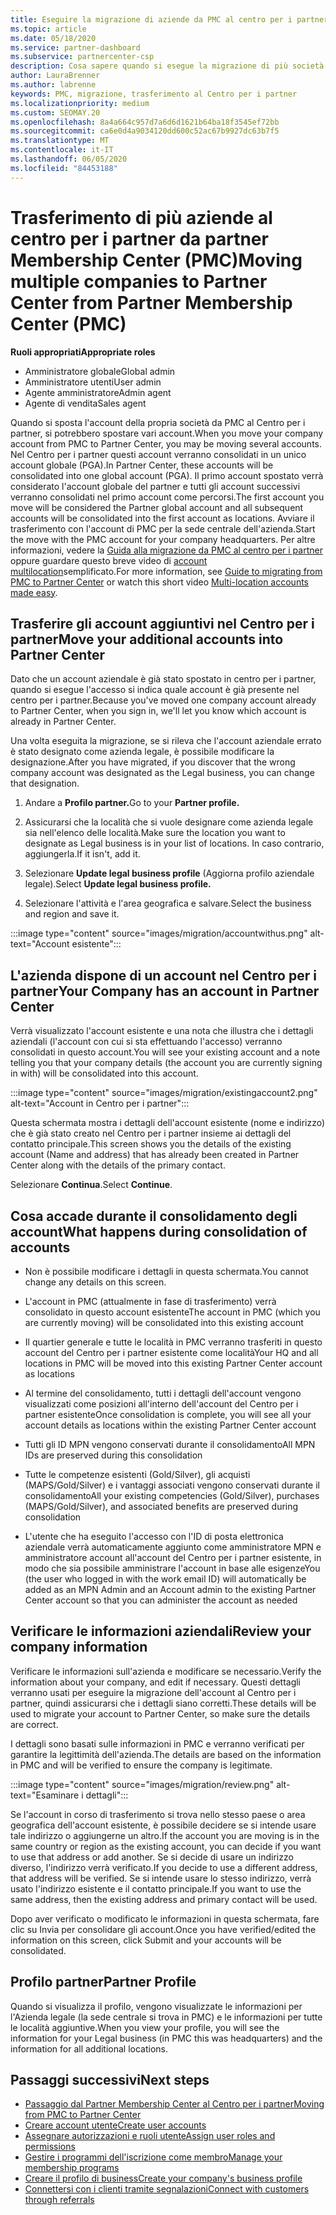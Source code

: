 ```yaml
---
title: Eseguire la migrazione di aziende da PMC al centro per i partner
ms.topic: article
ms.date: 05/18/2020
ms.service: partner-dashboard
ms.subservice: partnercenter-csp
description: Cosa sapere quando si esegue la migrazione di più società dal centro di appartenenza ai partner (PMC) al centro per i partner e consolidarle in un account globale partner.
author: LauraBrenner
ms.author: labrenne
keywords: PMC, migrazione, trasferimento al Centro per i partner
ms.localizationpriority: medium
ms.custom: SEOMAY.20
ms.openlocfilehash: 8a4a664c957d7a6d6d1621b64ba18f3545ef72bb
ms.sourcegitcommit: ca6e0d4a9034120dd600c52ac67b9927dc63b7f5
ms.translationtype: MT
ms.contentlocale: it-IT
ms.lasthandoff: 06/05/2020
ms.locfileid: "84453188"
---
```

# <a name="moving-multiple-companies-to-partner-center-from-partner-membership-center-pmc"></a><span data-ttu-id="feabf-104">Trasferimento di più aziende al centro per i partner da partner Membership Center (PMC)</span><span class="sxs-lookup"><span data-stu-id="feabf-104">Moving multiple companies to Partner Center from Partner Membership Center (PMC)</span></span>

<span data-ttu-id="feabf-105">**Ruoli appropriati**</span><span class="sxs-lookup"><span data-stu-id="feabf-105">**Appropriate roles**</span></span>

- <span data-ttu-id="feabf-106">Amministratore globale</span><span class="sxs-lookup"><span data-stu-id="feabf-106">Global admin</span></span>
- <span data-ttu-id="feabf-107">Amministratore utenti</span><span class="sxs-lookup"><span data-stu-id="feabf-107">User admin</span></span>
- <span data-ttu-id="feabf-108">Agente amministratore</span><span class="sxs-lookup"><span data-stu-id="feabf-108">Admin agent</span></span>
- <span data-ttu-id="feabf-109">Agente di vendita</span><span class="sxs-lookup"><span data-stu-id="feabf-109">Sales agent</span></span>

<span data-ttu-id="feabf-110">Quando si sposta l'account della propria società da PMC al Centro per i partner, si potrebbero spostare vari account.</span><span class="sxs-lookup"><span data-stu-id="feabf-110">When you move your company account from PMC to Partner Center, you may be moving several accounts.</span></span> <span data-ttu-id="feabf-111">Nel Centro per i partner questi account verranno consolidati in un unico account globale (PGA).</span><span class="sxs-lookup"><span data-stu-id="feabf-111">In Partner Center, these accounts will be consolidated into one global account (PGA).</span></span> <span data-ttu-id="feabf-112">Il primo account spostato verrà considerato l'account globale del partner e tutti gli account successivi verranno consolidati nel primo account come percorsi.</span><span class="sxs-lookup"><span data-stu-id="feabf-112">The first account you move will be considered the Partner global account and all subsequent accounts will be consolidated into the first account as locations.</span></span> <span data-ttu-id="feabf-113">Avviare il trasferimento con l'account di PMC per la sede centrale dell'azienda.</span><span class="sxs-lookup"><span data-stu-id="feabf-113">Start the move with the PMC account for your company headquarters.</span></span> <span data-ttu-id="feabf-114">Per altre informazioni, vedere la [Guida alla migrazione da PMC al centro per i partner](guide-to-migration.md) oppure guardare questo breve video di [account multilocation](https://vimeo.com/290335248)semplificato.</span><span class="sxs-lookup"><span data-stu-id="feabf-114">For more information, see [Guide to migrating from PMC to Partner Center](guide-to-migration.md) or watch this short video [Multi-location accounts made easy](https://vimeo.com/290335248).</span></span>

## <a name="move-your-additional-accounts-into-partner-center"></a><span data-ttu-id="feabf-115">Trasferire gli account aggiuntivi nel Centro per i partner</span><span class="sxs-lookup"><span data-stu-id="feabf-115">Move your additional accounts into Partner Center</span></span>

<span data-ttu-id="feabf-116">Dato che un account aziendale è già stato spostato in centro per i partner, quando si esegue l'accesso si indica quale account è già presente nel centro per i partner.</span><span class="sxs-lookup"><span data-stu-id="feabf-116">Because you've moved one company account already to Partner Center, when you sign in, we'll let you know which account is already in Partner Center.</span></span>

<span data-ttu-id="feabf-117">Una volta eseguita la migrazione, se si rileva che l'account aziendale errato è stato designato come azienda legale, è possibile modificare la designazione.</span><span class="sxs-lookup"><span data-stu-id="feabf-117">After you have migrated, if you discover that the wrong company account was designated as the Legal business, you can change that designation.</span></span>

1. <span data-ttu-id="feabf-118">Andare a **Profilo partner.**</span><span class="sxs-lookup"><span data-stu-id="feabf-118">Go to your **Partner profile.**</span></span>

2. <span data-ttu-id="feabf-119">Assicurarsi che la località che si vuole designare come azienda legale sia nell'elenco delle località.</span><span class="sxs-lookup"><span data-stu-id="feabf-119">Make sure the location you want to designate as Legal business is in your list of locations.</span></span> <span data-ttu-id="feabf-120">In caso contrario, aggiungerla.</span><span class="sxs-lookup"><span data-stu-id="feabf-120">If it isn't, add it.</span></span>

3. <span data-ttu-id="feabf-121">Selezionare **Update legal business profile** (Aggiorna profilo aziendale legale).</span><span class="sxs-lookup"><span data-stu-id="feabf-121">Select **Update legal business profile.**</span></span>

4. <span data-ttu-id="feabf-122">Selezionare l'attività e l'area geografica e salvare.</span><span class="sxs-lookup"><span data-stu-id="feabf-122">Select the business and region and save it.</span></span>

:::image type="content" source="images/migration/accountwithus.png" alt-text="Account esistente":::

## <a name="your-company-has-an-account-in-partner-center"></a><span data-ttu-id="feabf-124">L'azienda dispone di un account nel Centro per i partner</span><span class="sxs-lookup"><span data-stu-id="feabf-124">Your Company has an account in Partner Center</span></span>

<span data-ttu-id="feabf-125">Verrà visualizzato l'account esistente e una nota che illustra che i dettagli aziendali (l'account con cui si sta effettuando l'accesso) verranno consolidati in questo account.</span><span class="sxs-lookup"><span data-stu-id="feabf-125">You will see your existing account and a note telling you that your company details (the account you are currently signing in with) will be consolidated into this account.</span></span>

:::image type="content" source="images/migration/existingaccount2.png" alt-text="Account in Centro per i partner":::

<span data-ttu-id="feabf-127">Questa schermata mostra i dettagli dell'account esistente (nome e indirizzo) che è già stato creato nel Centro per i partner insieme ai dettagli del contatto principale.</span><span class="sxs-lookup"><span data-stu-id="feabf-127">This screen shows you the details of the existing account (Name and address) that has already been created in Partner Center along with the details of the primary contact.</span></span>

<span data-ttu-id="feabf-128">Selezionare **Continua**.</span><span class="sxs-lookup"><span data-stu-id="feabf-128">Select **Continue**.</span></span>

## <a name="what-happens-during-consolidation-of-accounts"></a><span data-ttu-id="feabf-129">Cosa accade durante il consolidamento degli account</span><span class="sxs-lookup"><span data-stu-id="feabf-129">What happens during consolidation of accounts</span></span>

- <span data-ttu-id="feabf-130">Non è possibile modificare i dettagli in questa schermata.</span><span class="sxs-lookup"><span data-stu-id="feabf-130">You cannot change any details on this screen.</span></span>

- <span data-ttu-id="feabf-131">L'account in PMC (attualmente in fase di trasferimento) verrà consolidato in questo account esistente</span><span class="sxs-lookup"><span data-stu-id="feabf-131">The account in PMC (which you are currently moving) will be consolidated into this existing account</span></span>

- <span data-ttu-id="feabf-132">Il quartier generale e tutte le località in PMC verranno trasferiti in questo account del Centro per i partner esistente come località</span><span class="sxs-lookup"><span data-stu-id="feabf-132">Your HQ and all locations in PMC will be moved into this existing Partner Center account as locations</span></span>

- <span data-ttu-id="feabf-133">Al termine del consolidamento, tutti i dettagli dell'account vengono visualizzati come posizioni all'interno dell'account del Centro per i partner esistente</span><span class="sxs-lookup"><span data-stu-id="feabf-133">Once consolidation is complete, you will see all your account details as locations within the existing Partner Center account</span></span>

- <span data-ttu-id="feabf-134">Tutti gli ID MPN vengono conservati durante il consolidamento</span><span class="sxs-lookup"><span data-stu-id="feabf-134">All MPN IDs are preserved during this consolidation</span></span>

- <span data-ttu-id="feabf-135">Tutte le competenze esistenti (Gold/Silver), gli acquisti (MAPS/Gold/Silver) e i vantaggi associati vengono conservati durante il consolidamento</span><span class="sxs-lookup"><span data-stu-id="feabf-135">All your existing competencies (Gold/Silver), purchases (MAPS/Gold/Silver), and associated benefits are preserved during consolidation</span></span>

- <span data-ttu-id="feabf-136">L'utente che ha eseguito l'accesso con l'ID di posta elettronica aziendale verrà automaticamente aggiunto come amministratore MPN e amministratore account all'account del Centro per i partner esistente, in modo che sia possibile amministrare l'account in base alle esigenze</span><span class="sxs-lookup"><span data-stu-id="feabf-136">You (the user who logged in with the work email ID) will automatically be added as an MPN Admin and an Account admin to the existing Partner Center account so that you can administer the account as needed</span></span>

## <a name="review-your-company-information"></a><span data-ttu-id="feabf-137">Verificare le informazioni aziendali</span><span class="sxs-lookup"><span data-stu-id="feabf-137">Review your company information</span></span>

<span data-ttu-id="feabf-138">Verificare le informazioni sull'azienda e modificare se necessario.</span><span class="sxs-lookup"><span data-stu-id="feabf-138">Verify the information about your company, and edit if necessary.</span></span>  <span data-ttu-id="feabf-139">Questi dettagli verranno usati per eseguire la migrazione dell'account al Centro per i partner, quindi assicurarsi che i dettagli siano corretti.</span><span class="sxs-lookup"><span data-stu-id="feabf-139">These details will be used to migrate your account to Partner Center, so make sure the details are correct.</span></span>

<span data-ttu-id="feabf-140">I dettagli sono basati sulle informazioni in PMC e verranno verificati per garantire la legittimità dell'azienda.</span><span class="sxs-lookup"><span data-stu-id="feabf-140">The details are based on the information in PMC and will be verified to ensure the company is legitimate.</span></span>

:::image type="content" source="images/migration/review.png" alt-text="Esaminare i dettagli":::

<span data-ttu-id="feabf-142">Se l'account in corso di trasferimento si trova nello stesso paese o area geografica dell'account esistente, è possibile decidere se si intende usare tale indirizzo o aggiungerne un altro.</span><span class="sxs-lookup"><span data-stu-id="feabf-142">If the account you are moving is in the same country or region as the existing account, you can decide if you want to use that address or add another.</span></span> <span data-ttu-id="feabf-143">Se si decide di usare un indirizzo diverso, l'indirizzo verrà verificato.</span><span class="sxs-lookup"><span data-stu-id="feabf-143">If you decide to use a different address, that address will be verified.</span></span> <span data-ttu-id="feabf-144">Se si intende usare lo stesso indirizzo, verrà usato l'indirizzo esistente e il contatto principale.</span><span class="sxs-lookup"><span data-stu-id="feabf-144">If you want to use the same address, then the existing address and primary contact will be used.</span></span>

<span data-ttu-id="feabf-145">Dopo aver verificato o modificato le informazioni in questa schermata, fare clic su Invia per consolidare gli account.</span><span class="sxs-lookup"><span data-stu-id="feabf-145">Once you have verified/edited the information on this screen, click Submit and your accounts will be consolidated.</span></span>

## <a name="partner-profile"></a><span data-ttu-id="feabf-146">Profilo partner</span><span class="sxs-lookup"><span data-stu-id="feabf-146">Partner Profile</span></span>

<span data-ttu-id="feabf-147">Quando si visualizza il profilo, vengono visualizzate le informazioni per l'Azienda legale (la sede centrale si trova in PMC) e le informazioni per tutte le località aggiuntive.</span><span class="sxs-lookup"><span data-stu-id="feabf-147">When you view your profile, you will see the information for your Legal business (in PMC this was headquarters) and the information for all additional locations.</span></span>

## <a name="next-steps"></a><span data-ttu-id="feabf-148">Passaggi successivi</span><span class="sxs-lookup"><span data-stu-id="feabf-148">Next steps</span></span>

- [<span data-ttu-id="feabf-149">Passaggio dal Partner Membership Center al Centro per i partner</span><span class="sxs-lookup"><span data-stu-id="feabf-149">Moving from PMC to Partner Center</span></span>](move-pmc-pc-map.md)
- [<span data-ttu-id="feabf-150">Creare account utente</span><span class="sxs-lookup"><span data-stu-id="feabf-150">Create user accounts</span></span>](create-user-accounts-and-set-permissions.md)
- [<span data-ttu-id="feabf-151">Assegnare autorizzazioni e ruoli utente</span><span class="sxs-lookup"><span data-stu-id="feabf-151">Assign user roles and permissions</span></span>](permissions-overview.md)
- [<span data-ttu-id="feabf-152">Gestire i programmi dell'iscrizione come membro</span><span class="sxs-lookup"><span data-stu-id="feabf-152">Manage your membership programs</span></span>](renew-mpn-offers.md)
- [<span data-ttu-id="feabf-153">Creare il profilo di business</span><span class="sxs-lookup"><span data-stu-id="feabf-153">Create your company's business profile</span></span>](create-a-marketing-profile.md)
- [<span data-ttu-id="feabf-154">Connettersi con i clienti tramite segnalazioni</span><span class="sxs-lookup"><span data-stu-id="feabf-154">Connect with customers through referrals</span></span>](responding-to-referrals.md)
